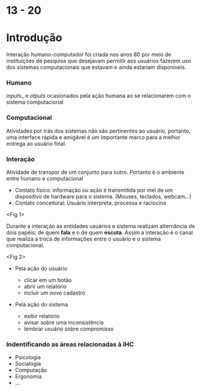 # 13 - 20

# Introdução

Interação humano-computador foi criada nos anos 80 por meio de instituições de pesquisa que desejavam permitir aos usuários fazerem uso dos sistemas computacionais que estavam e ainda estariam disponíveis.

### Humano

_inputs__ e _otputs_ ocasionados pela ação humana ao se relacionarem com o sistema computacional

### Computacional

Atividades por trás dos sistemas não são pertinentes ao usuário, portanto, uma interface rápida e amigável é um importante marco para a melhor entrega ao usuário final.

### Interação

Atividade de transpor de um conjunto para outro. Portanto é o ambiente entre humano e computacional

- Contato físico: informação ou ação é transmitida por mei de um dispositivo de hardware para o sistema. (Mouses, teclados, webcam...)
- Contato conceitural: Usuário interpreta, processa e raciocina

<Fig 1>

Durante a interação as entidades usuários e sistema realizam alternância de dois papéis: de quem **fala** e o de quem **escuta**. Assim a interação é o canal que realiza a troca de informações entre o usuário e o sistema computacional.

<Fig 2>

- Pela ação do usuário

    - clicar em um botão
    - abrir um relatório
    - incluir um novo cadastro

- Pela ação do sistema

    - exibir relatório
    - avisar sobre uma inconsistência
    - lembrar usuário sobre compromisso

### Indentificando as áreas relacionadas à IHC

- Psicologia
- Socialogia
- Computação
- Ergonomia
- ...



